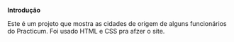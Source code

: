 
  
**Introdução**    
  
Este é um projeto que mostra as cidades de origem de alguns funcionários do Practicum. Foi usado HTML e CSS pra afzer o site.

